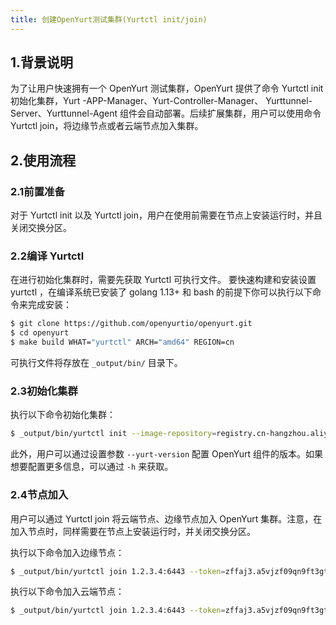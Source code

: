 ```yaml
---
title: 创建OpenYurt测试集群(Yurtctl init/join)
---
```


## 1.背景说明

为了让用户快速拥有一个 OpenYurt 测试集群，OpenYurt 提供了命令 Yurtctl init 初始化集群，Yurt -APP-Manager、Yurt-Controller-Manager、
Yurttunnel-Server、Yurttunnel-Agent 组件会自动部署。后续扩展集群，用户可以使用命令 Yurtctl join，将边缘节点或者云端节点加入集群。

## 2.使用流程

### 2.1前置准备

对于 Yurtctl init 以及 Yurtctl join，用户在使用前需要在节点上安装运行时，并且关闭交换分区。

### 2.2编译 Yurtctl 

在进行初始化集群时，需要先获取 Yurtctl 可执行文件。
要快速构建和安装设置 yurtctl ，在编译系统已安装了 golang 1.13+ 和 bash 的前提下你可以执行以下命令来完成安装：

```sh
$ git clone https://github.com/openyurtio/openyurt.git
$ cd openyurt
$ make build WHAT="yurtctl" ARCH="amd64" REGION=cn
```

可执行文件将存放在 `_output/bin/` 目录下。

### 2.3初始化集群

执行以下命令初始化集群：

```sh
$ _output/bin/yurtctl init --image-repository=registry.cn-hangzhou.aliyuncs.com/google_containers --kubernetes-version=v1.18.8 --pod-network-cidr=10.244.0.0/16
```

此外，用户可以通过设置参数 `--yurt-version` 配置 OpenYurt 组件的版本。如果想要配置更多信息，可以通过 `-h`  来获取。

### 2.4节点加入

用户可以通过 Yurtctl join 将云端节点、边缘节点加入 OpenYurt 集群。注意，在加入节点时，同样需要在节点上安装运行时，并关闭交换分区。

执行以下命令加入边缘节点：

```sh
$ _output/bin/yurtctl join 1.2.3.4:6443 --token=zffaj3.a5vjzf09qn9ft3gt --node-type=edge-node --discovery-token-unsafe-skip-ca-verification --v=5

```

执行以下命令加入云端节点：

```sh
$ _output/bin/yurtctl join 1.2.3.4:6443 --token=zffaj3.a5vjzf09qn9ft3gt --node-type=cloud-node --discovery-token-unsafe-skip-ca-verification --v=5

```







